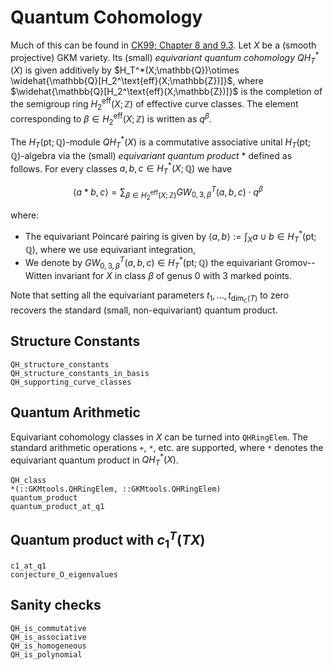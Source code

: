 # Quantum Cohomology

Much of this can be found in [CK99; Chapter 8 and 9.3](@cite).
Let $X$ be a (smooth projective) GKM variety.
Its (small) *equivariant quantum cohomology* $QH_T^*(X)$ is given additively by
$H_T^*(X;\mathbb{Q})\otimes \widehat{\mathbb{Q}[H_2^\text{eff}(X;\mathbb{Z})]}$, where $\widehat{\mathbb{Q}[H_2^\text{eff}(X;\mathbb{Z})]}$ is the completion
of the semigroup ring $H_2^\text{eff}(X;\mathbb{Z})$ of effective curve classes.
The element corresponding to $\beta\in H_2^\text{eff}(X;\mathbb{Z})$ is written as $q^\beta$.

The $H_T(\text{pt};\mathbb{Q})$-module $QH_T^*(X)$ is a commutative associative unital $H_T(\text{pt};\mathbb{Q})$-algebra via the (small) *equivariant quantum product* $\ast$ defined as follows.
For every classes $a,b,c\in H_T^*(X;\mathbb{Q})$ we have
```math
  \langle a \ast b, c \rangle = \sum_{\beta\in H_2^\text{eff}(X;\mathbb{Z})} GW^T_{0,3,\beta}(a,b,c) \cdot q^\beta
```
where:
 * The equivariant Poincaré pairing is given by $\langle a,b\rangle := \int_X a\cup b\in H_T^*(\text{pt};\mathbb{Q})$, where we use equivariant integration,
 * We denote by $GW^T_{0,3,\beta}(a,b,c)\in H_T^*(\text{pt};\mathbb{Q})$ the equivariant Gromov--Witten invariant for $X$ in class $\beta$ of genus $0$ with $3$ marked points.

Note that setting all the equivariant parameters $t_1,\dots,t_{\dim_\mathbb{C}(T)}$ to zero recovers the standard (small, non-equivariant) quantum product.

## Structure Constants

```@docs
QH_structure_constants
QH_structure_constants_in_basis
QH_supporting_curve_classes
```

## Quantum Arithmetic

Equivariant cohomology classes in $X$ can be turned into `QHRingElem`.
The standard arithmetic operations `+`, `*`, etc. are supported, where `*` denotes the equivariant quantum product in $QH_T^*(X)$.

```@docs
QH_class
*(::GKMtools.QHRingElem, ::GKMtools.QHRingElem)
quantum_product
quantum_product_at_q1
```

## Quantum product with $c_1^T(TX)$
```@docs
c1_at_q1
conjecture_O_eigenvalues
```

## Sanity checks

```@docs
QH_is_commutative
QH_is_associative
QH_is_homogeneous
QH_is_polynomial
```